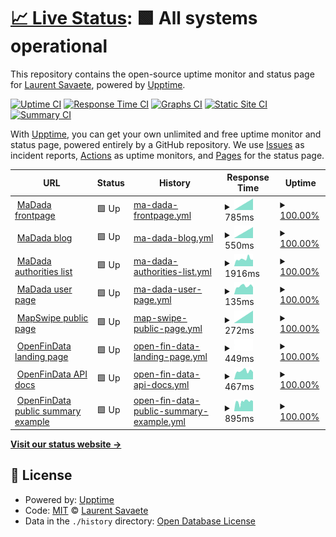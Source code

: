 # [📈 Live Status](https://laurentS.github.io/myupptime): <!--live status--> **🟩 All systems operational**

This repository contains the open-source uptime monitor and status page for [Laurent Savaete](https://openfindata.io), powered by [Upptime](https://github.com/upptime/upptime).

[![Uptime CI](https://github.com/laurentS/myupptime/workflows/Uptime%20CI/badge.svg)](https://github.com/laurentS/myupptime/actions?query=workflow%3A%22Uptime+CI%22)
[![Response Time CI](https://github.com/laurentS/myupptime/workflows/Response%20Time%20CI/badge.svg)](https://github.com/laurentS/myupptime/actions?query=workflow%3A%22Response+Time+CI%22)
[![Graphs CI](https://github.com/laurentS/myupptime/workflows/Graphs%20CI/badge.svg)](https://github.com/laurentS/myupptime/actions?query=workflow%3A%22Graphs+CI%22)
[![Static Site CI](https://github.com/laurentS/myupptime/workflows/Static%20Site%20CI/badge.svg)](https://github.com/laurentS/myupptime/actions?query=workflow%3A%22Static+Site+CI%22)
[![Summary CI](https://github.com/laurentS/myupptime/workflows/Summary%20CI/badge.svg)](https://github.com/laurentS/myupptime/actions?query=workflow%3A%22Summary+CI%22)

With [Upptime](https://upptime.js.org), you can get your own unlimited and free uptime monitor and status page, powered entirely by a GitHub repository. We use [Issues](https://github.com/laurentS/myupptime/issues) as incident reports, [Actions](https://github.com/laurentS/myupptime/actions) as uptime monitors, and [Pages](https://laurentS.github.io/myupptime) for the status page.

<!--start: status pages-->
<!-- This summary is generated by Upptime (https://github.com/upptime/upptime) -->
<!-- Do not edit this manually, your changes will be overwritten -->
<!-- prettier-ignore -->
| URL | Status | History | Response Time | Uptime |
| --- | ------ | ------- | ------------- | ------ |
| <img alt="" src="https://favicons.githubusercontent.com/madada.fr" height="13"> [MaDada frontpage](https://madada.fr) | 🟩 Up | [ma-dada-frontpage.yml](https://github.com/laurentS/myupptime/commits/HEAD/history/ma-dada-frontpage.yml) | <details><summary><img alt="Response time graph" src="./graphs/ma-dada-frontpage/response-time-week.png" height="20"> 785ms</summary><br><a href="https://laurentS.github.io/myupptime/history/ma-dada-frontpage"><img alt="Response time 785" src="https://img.shields.io/endpoint?url=https%3A%2F%2Fraw.githubusercontent.com%2FlaurentS%2Fmyupptime%2FHEAD%2Fapi%2Fma-dada-frontpage%2Fresponse-time.json"></a><br><a href="https://laurentS.github.io/myupptime/history/ma-dada-frontpage"><img alt="24-hour response time 785" src="https://img.shields.io/endpoint?url=https%3A%2F%2Fraw.githubusercontent.com%2FlaurentS%2Fmyupptime%2FHEAD%2Fapi%2Fma-dada-frontpage%2Fresponse-time-day.json"></a><br><a href="https://laurentS.github.io/myupptime/history/ma-dada-frontpage"><img alt="7-day response time 785" src="https://img.shields.io/endpoint?url=https%3A%2F%2Fraw.githubusercontent.com%2FlaurentS%2Fmyupptime%2FHEAD%2Fapi%2Fma-dada-frontpage%2Fresponse-time-week.json"></a><br><a href="https://laurentS.github.io/myupptime/history/ma-dada-frontpage"><img alt="30-day response time 785" src="https://img.shields.io/endpoint?url=https%3A%2F%2Fraw.githubusercontent.com%2FlaurentS%2Fmyupptime%2FHEAD%2Fapi%2Fma-dada-frontpage%2Fresponse-time-month.json"></a><br><a href="https://laurentS.github.io/myupptime/history/ma-dada-frontpage"><img alt="1-year response time 785" src="https://img.shields.io/endpoint?url=https%3A%2F%2Fraw.githubusercontent.com%2FlaurentS%2Fmyupptime%2FHEAD%2Fapi%2Fma-dada-frontpage%2Fresponse-time-year.json"></a></details> | <details><summary><a href="https://laurentS.github.io/myupptime/history/ma-dada-frontpage">100.00%</a></summary><a href="https://laurentS.github.io/myupptime/history/ma-dada-frontpage"><img alt="All-time uptime 100.00%" src="https://img.shields.io/endpoint?url=https%3A%2F%2Fraw.githubusercontent.com%2FlaurentS%2Fmyupptime%2FHEAD%2Fapi%2Fma-dada-frontpage%2Fuptime.json"></a><br><a href="https://laurentS.github.io/myupptime/history/ma-dada-frontpage"><img alt="24-hour uptime 100.00%" src="https://img.shields.io/endpoint?url=https%3A%2F%2Fraw.githubusercontent.com%2FlaurentS%2Fmyupptime%2FHEAD%2Fapi%2Fma-dada-frontpage%2Fuptime-day.json"></a><br><a href="https://laurentS.github.io/myupptime/history/ma-dada-frontpage"><img alt="7-day uptime 100.00%" src="https://img.shields.io/endpoint?url=https%3A%2F%2Fraw.githubusercontent.com%2FlaurentS%2Fmyupptime%2FHEAD%2Fapi%2Fma-dada-frontpage%2Fuptime-week.json"></a><br><a href="https://laurentS.github.io/myupptime/history/ma-dada-frontpage"><img alt="30-day uptime 100.00%" src="https://img.shields.io/endpoint?url=https%3A%2F%2Fraw.githubusercontent.com%2FlaurentS%2Fmyupptime%2FHEAD%2Fapi%2Fma-dada-frontpage%2Fuptime-month.json"></a><br><a href="https://laurentS.github.io/myupptime/history/ma-dada-frontpage"><img alt="1-year uptime 100.00%" src="https://img.shields.io/endpoint?url=https%3A%2F%2Fraw.githubusercontent.com%2FlaurentS%2Fmyupptime%2FHEAD%2Fapi%2Fma-dada-frontpage%2Fuptime-year.json"></a></details>
| <img alt="" src="https://favicons.githubusercontent.com/blog.madada.fr" height="13"> [MaDada blog](https://blog.madada.fr) | 🟩 Up | [ma-dada-blog.yml](https://github.com/laurentS/myupptime/commits/HEAD/history/ma-dada-blog.yml) | <details><summary><img alt="Response time graph" src="./graphs/ma-dada-blog/response-time-week.png" height="20"> 550ms</summary><br><a href="https://laurentS.github.io/myupptime/history/ma-dada-blog"><img alt="Response time 550" src="https://img.shields.io/endpoint?url=https%3A%2F%2Fraw.githubusercontent.com%2FlaurentS%2Fmyupptime%2FHEAD%2Fapi%2Fma-dada-blog%2Fresponse-time.json"></a><br><a href="https://laurentS.github.io/myupptime/history/ma-dada-blog"><img alt="24-hour response time 550" src="https://img.shields.io/endpoint?url=https%3A%2F%2Fraw.githubusercontent.com%2FlaurentS%2Fmyupptime%2FHEAD%2Fapi%2Fma-dada-blog%2Fresponse-time-day.json"></a><br><a href="https://laurentS.github.io/myupptime/history/ma-dada-blog"><img alt="7-day response time 550" src="https://img.shields.io/endpoint?url=https%3A%2F%2Fraw.githubusercontent.com%2FlaurentS%2Fmyupptime%2FHEAD%2Fapi%2Fma-dada-blog%2Fresponse-time-week.json"></a><br><a href="https://laurentS.github.io/myupptime/history/ma-dada-blog"><img alt="30-day response time 550" src="https://img.shields.io/endpoint?url=https%3A%2F%2Fraw.githubusercontent.com%2FlaurentS%2Fmyupptime%2FHEAD%2Fapi%2Fma-dada-blog%2Fresponse-time-month.json"></a><br><a href="https://laurentS.github.io/myupptime/history/ma-dada-blog"><img alt="1-year response time 550" src="https://img.shields.io/endpoint?url=https%3A%2F%2Fraw.githubusercontent.com%2FlaurentS%2Fmyupptime%2FHEAD%2Fapi%2Fma-dada-blog%2Fresponse-time-year.json"></a></details> | <details><summary><a href="https://laurentS.github.io/myupptime/history/ma-dada-blog">100.00%</a></summary><a href="https://laurentS.github.io/myupptime/history/ma-dada-blog"><img alt="All-time uptime 100.00%" src="https://img.shields.io/endpoint?url=https%3A%2F%2Fraw.githubusercontent.com%2FlaurentS%2Fmyupptime%2FHEAD%2Fapi%2Fma-dada-blog%2Fuptime.json"></a><br><a href="https://laurentS.github.io/myupptime/history/ma-dada-blog"><img alt="24-hour uptime 100.00%" src="https://img.shields.io/endpoint?url=https%3A%2F%2Fraw.githubusercontent.com%2FlaurentS%2Fmyupptime%2FHEAD%2Fapi%2Fma-dada-blog%2Fuptime-day.json"></a><br><a href="https://laurentS.github.io/myupptime/history/ma-dada-blog"><img alt="7-day uptime 100.00%" src="https://img.shields.io/endpoint?url=https%3A%2F%2Fraw.githubusercontent.com%2FlaurentS%2Fmyupptime%2FHEAD%2Fapi%2Fma-dada-blog%2Fuptime-week.json"></a><br><a href="https://laurentS.github.io/myupptime/history/ma-dada-blog"><img alt="30-day uptime 100.00%" src="https://img.shields.io/endpoint?url=https%3A%2F%2Fraw.githubusercontent.com%2FlaurentS%2Fmyupptime%2FHEAD%2Fapi%2Fma-dada-blog%2Fuptime-month.json"></a><br><a href="https://laurentS.github.io/myupptime/history/ma-dada-blog"><img alt="1-year uptime 100.00%" src="https://img.shields.io/endpoint?url=https%3A%2F%2Fraw.githubusercontent.com%2FlaurentS%2Fmyupptime%2FHEAD%2Fapi%2Fma-dada-blog%2Fuptime-year.json"></a></details>
| <img alt="" src="https://favicons.githubusercontent.com/madada.fr" height="13"> [MaDada authorities list](https://madada.fr/body/list/all) | 🟩 Up | [ma-dada-authorities-list.yml](https://github.com/laurentS/myupptime/commits/HEAD/history/ma-dada-authorities-list.yml) | <details><summary><img alt="Response time graph" src="./graphs/ma-dada-authorities-list/response-time-week.png" height="20"> 1916ms</summary><br><a href="https://laurentS.github.io/myupptime/history/ma-dada-authorities-list"><img alt="Response time 1916" src="https://img.shields.io/endpoint?url=https%3A%2F%2Fraw.githubusercontent.com%2FlaurentS%2Fmyupptime%2FHEAD%2Fapi%2Fma-dada-authorities-list%2Fresponse-time.json"></a><br><a href="https://laurentS.github.io/myupptime/history/ma-dada-authorities-list"><img alt="24-hour response time 1916" src="https://img.shields.io/endpoint?url=https%3A%2F%2Fraw.githubusercontent.com%2FlaurentS%2Fmyupptime%2FHEAD%2Fapi%2Fma-dada-authorities-list%2Fresponse-time-day.json"></a><br><a href="https://laurentS.github.io/myupptime/history/ma-dada-authorities-list"><img alt="7-day response time 1916" src="https://img.shields.io/endpoint?url=https%3A%2F%2Fraw.githubusercontent.com%2FlaurentS%2Fmyupptime%2FHEAD%2Fapi%2Fma-dada-authorities-list%2Fresponse-time-week.json"></a><br><a href="https://laurentS.github.io/myupptime/history/ma-dada-authorities-list"><img alt="30-day response time 1916" src="https://img.shields.io/endpoint?url=https%3A%2F%2Fraw.githubusercontent.com%2FlaurentS%2Fmyupptime%2FHEAD%2Fapi%2Fma-dada-authorities-list%2Fresponse-time-month.json"></a><br><a href="https://laurentS.github.io/myupptime/history/ma-dada-authorities-list"><img alt="1-year response time 1916" src="https://img.shields.io/endpoint?url=https%3A%2F%2Fraw.githubusercontent.com%2FlaurentS%2Fmyupptime%2FHEAD%2Fapi%2Fma-dada-authorities-list%2Fresponse-time-year.json"></a></details> | <details><summary><a href="https://laurentS.github.io/myupptime/history/ma-dada-authorities-list">100.00%</a></summary><a href="https://laurentS.github.io/myupptime/history/ma-dada-authorities-list"><img alt="All-time uptime 100.00%" src="https://img.shields.io/endpoint?url=https%3A%2F%2Fraw.githubusercontent.com%2FlaurentS%2Fmyupptime%2FHEAD%2Fapi%2Fma-dada-authorities-list%2Fuptime.json"></a><br><a href="https://laurentS.github.io/myupptime/history/ma-dada-authorities-list"><img alt="24-hour uptime 100.00%" src="https://img.shields.io/endpoint?url=https%3A%2F%2Fraw.githubusercontent.com%2FlaurentS%2Fmyupptime%2FHEAD%2Fapi%2Fma-dada-authorities-list%2Fuptime-day.json"></a><br><a href="https://laurentS.github.io/myupptime/history/ma-dada-authorities-list"><img alt="7-day uptime 100.00%" src="https://img.shields.io/endpoint?url=https%3A%2F%2Fraw.githubusercontent.com%2FlaurentS%2Fmyupptime%2FHEAD%2Fapi%2Fma-dada-authorities-list%2Fuptime-week.json"></a><br><a href="https://laurentS.github.io/myupptime/history/ma-dada-authorities-list"><img alt="30-day uptime 100.00%" src="https://img.shields.io/endpoint?url=https%3A%2F%2Fraw.githubusercontent.com%2FlaurentS%2Fmyupptime%2FHEAD%2Fapi%2Fma-dada-authorities-list%2Fuptime-month.json"></a><br><a href="https://laurentS.github.io/myupptime/history/ma-dada-authorities-list"><img alt="1-year uptime 100.00%" src="https://img.shields.io/endpoint?url=https%3A%2F%2Fraw.githubusercontent.com%2FlaurentS%2Fmyupptime%2FHEAD%2Fapi%2Fma-dada-authorities-list%2Fuptime-year.json"></a></details>
| <img alt="" src="https://favicons.githubusercontent.com/madada.fr" height="13"> [MaDada user page](https://madada.fr/user/laurent_savaete) | 🟩 Up | [ma-dada-user-page.yml](https://github.com/laurentS/myupptime/commits/HEAD/history/ma-dada-user-page.yml) | <details><summary><img alt="Response time graph" src="./graphs/ma-dada-user-page/response-time-week.png" height="20"> 135ms</summary><br><a href="https://laurentS.github.io/myupptime/history/ma-dada-user-page"><img alt="Response time 135" src="https://img.shields.io/endpoint?url=https%3A%2F%2Fraw.githubusercontent.com%2FlaurentS%2Fmyupptime%2FHEAD%2Fapi%2Fma-dada-user-page%2Fresponse-time.json"></a><br><a href="https://laurentS.github.io/myupptime/history/ma-dada-user-page"><img alt="24-hour response time 135" src="https://img.shields.io/endpoint?url=https%3A%2F%2Fraw.githubusercontent.com%2FlaurentS%2Fmyupptime%2FHEAD%2Fapi%2Fma-dada-user-page%2Fresponse-time-day.json"></a><br><a href="https://laurentS.github.io/myupptime/history/ma-dada-user-page"><img alt="7-day response time 135" src="https://img.shields.io/endpoint?url=https%3A%2F%2Fraw.githubusercontent.com%2FlaurentS%2Fmyupptime%2FHEAD%2Fapi%2Fma-dada-user-page%2Fresponse-time-week.json"></a><br><a href="https://laurentS.github.io/myupptime/history/ma-dada-user-page"><img alt="30-day response time 135" src="https://img.shields.io/endpoint?url=https%3A%2F%2Fraw.githubusercontent.com%2FlaurentS%2Fmyupptime%2FHEAD%2Fapi%2Fma-dada-user-page%2Fresponse-time-month.json"></a><br><a href="https://laurentS.github.io/myupptime/history/ma-dada-user-page"><img alt="1-year response time 135" src="https://img.shields.io/endpoint?url=https%3A%2F%2Fraw.githubusercontent.com%2FlaurentS%2Fmyupptime%2FHEAD%2Fapi%2Fma-dada-user-page%2Fresponse-time-year.json"></a></details> | <details><summary><a href="https://laurentS.github.io/myupptime/history/ma-dada-user-page">100.00%</a></summary><a href="https://laurentS.github.io/myupptime/history/ma-dada-user-page"><img alt="All-time uptime 100.00%" src="https://img.shields.io/endpoint?url=https%3A%2F%2Fraw.githubusercontent.com%2FlaurentS%2Fmyupptime%2FHEAD%2Fapi%2Fma-dada-user-page%2Fuptime.json"></a><br><a href="https://laurentS.github.io/myupptime/history/ma-dada-user-page"><img alt="24-hour uptime 100.00%" src="https://img.shields.io/endpoint?url=https%3A%2F%2Fraw.githubusercontent.com%2FlaurentS%2Fmyupptime%2FHEAD%2Fapi%2Fma-dada-user-page%2Fuptime-day.json"></a><br><a href="https://laurentS.github.io/myupptime/history/ma-dada-user-page"><img alt="7-day uptime 100.00%" src="https://img.shields.io/endpoint?url=https%3A%2F%2Fraw.githubusercontent.com%2FlaurentS%2Fmyupptime%2FHEAD%2Fapi%2Fma-dada-user-page%2Fuptime-week.json"></a><br><a href="https://laurentS.github.io/myupptime/history/ma-dada-user-page"><img alt="30-day uptime 100.00%" src="https://img.shields.io/endpoint?url=https%3A%2F%2Fraw.githubusercontent.com%2FlaurentS%2Fmyupptime%2FHEAD%2Fapi%2Fma-dada-user-page%2Fuptime-month.json"></a><br><a href="https://laurentS.github.io/myupptime/history/ma-dada-user-page"><img alt="1-year uptime 100.00%" src="https://img.shields.io/endpoint?url=https%3A%2F%2Fraw.githubusercontent.com%2FlaurentS%2Fmyupptime%2FHEAD%2Fapi%2Fma-dada-user-page%2Fuptime-year.json"></a></details>
| <img alt="" src="https://favicons.githubusercontent.com/mapswipe.org" height="13"> [MapSwipe public page](https://mapswipe.org) | 🟩 Up | [map-swipe-public-page.yml](https://github.com/laurentS/myupptime/commits/HEAD/history/map-swipe-public-page.yml) | <details><summary><img alt="Response time graph" src="./graphs/map-swipe-public-page/response-time-week.png" height="20"> 272ms</summary><br><a href="https://laurentS.github.io/myupptime/history/map-swipe-public-page"><img alt="Response time 272" src="https://img.shields.io/endpoint?url=https%3A%2F%2Fraw.githubusercontent.com%2FlaurentS%2Fmyupptime%2FHEAD%2Fapi%2Fmap-swipe-public-page%2Fresponse-time.json"></a><br><a href="https://laurentS.github.io/myupptime/history/map-swipe-public-page"><img alt="24-hour response time 272" src="https://img.shields.io/endpoint?url=https%3A%2F%2Fraw.githubusercontent.com%2FlaurentS%2Fmyupptime%2FHEAD%2Fapi%2Fmap-swipe-public-page%2Fresponse-time-day.json"></a><br><a href="https://laurentS.github.io/myupptime/history/map-swipe-public-page"><img alt="7-day response time 272" src="https://img.shields.io/endpoint?url=https%3A%2F%2Fraw.githubusercontent.com%2FlaurentS%2Fmyupptime%2FHEAD%2Fapi%2Fmap-swipe-public-page%2Fresponse-time-week.json"></a><br><a href="https://laurentS.github.io/myupptime/history/map-swipe-public-page"><img alt="30-day response time 272" src="https://img.shields.io/endpoint?url=https%3A%2F%2Fraw.githubusercontent.com%2FlaurentS%2Fmyupptime%2FHEAD%2Fapi%2Fmap-swipe-public-page%2Fresponse-time-month.json"></a><br><a href="https://laurentS.github.io/myupptime/history/map-swipe-public-page"><img alt="1-year response time 272" src="https://img.shields.io/endpoint?url=https%3A%2F%2Fraw.githubusercontent.com%2FlaurentS%2Fmyupptime%2FHEAD%2Fapi%2Fmap-swipe-public-page%2Fresponse-time-year.json"></a></details> | <details><summary><a href="https://laurentS.github.io/myupptime/history/map-swipe-public-page">100.00%</a></summary><a href="https://laurentS.github.io/myupptime/history/map-swipe-public-page"><img alt="All-time uptime 100.00%" src="https://img.shields.io/endpoint?url=https%3A%2F%2Fraw.githubusercontent.com%2FlaurentS%2Fmyupptime%2FHEAD%2Fapi%2Fmap-swipe-public-page%2Fuptime.json"></a><br><a href="https://laurentS.github.io/myupptime/history/map-swipe-public-page"><img alt="24-hour uptime 100.00%" src="https://img.shields.io/endpoint?url=https%3A%2F%2Fraw.githubusercontent.com%2FlaurentS%2Fmyupptime%2FHEAD%2Fapi%2Fmap-swipe-public-page%2Fuptime-day.json"></a><br><a href="https://laurentS.github.io/myupptime/history/map-swipe-public-page"><img alt="7-day uptime 100.00%" src="https://img.shields.io/endpoint?url=https%3A%2F%2Fraw.githubusercontent.com%2FlaurentS%2Fmyupptime%2FHEAD%2Fapi%2Fmap-swipe-public-page%2Fuptime-week.json"></a><br><a href="https://laurentS.github.io/myupptime/history/map-swipe-public-page"><img alt="30-day uptime 100.00%" src="https://img.shields.io/endpoint?url=https%3A%2F%2Fraw.githubusercontent.com%2FlaurentS%2Fmyupptime%2FHEAD%2Fapi%2Fmap-swipe-public-page%2Fuptime-month.json"></a><br><a href="https://laurentS.github.io/myupptime/history/map-swipe-public-page"><img alt="1-year uptime 100.00%" src="https://img.shields.io/endpoint?url=https%3A%2F%2Fraw.githubusercontent.com%2FlaurentS%2Fmyupptime%2FHEAD%2Fapi%2Fmap-swipe-public-page%2Fuptime-year.json"></a></details>
| <img alt="" src="https://favicons.githubusercontent.com/openfindata.io" height="13"> [OpenFinData landing page](https://openfindata.io) | 🟩 Up | [open-fin-data-landing-page.yml](https://github.com/laurentS/myupptime/commits/HEAD/history/open-fin-data-landing-page.yml) | <details><summary><img alt="Response time graph" src="./graphs/open-fin-data-landing-page/response-time-week.png" height="20"> 449ms</summary><br><a href="https://laurentS.github.io/myupptime/history/open-fin-data-landing-page"><img alt="Response time 449" src="https://img.shields.io/endpoint?url=https%3A%2F%2Fraw.githubusercontent.com%2FlaurentS%2Fmyupptime%2FHEAD%2Fapi%2Fopen-fin-data-landing-page%2Fresponse-time.json"></a><br><a href="https://laurentS.github.io/myupptime/history/open-fin-data-landing-page"><img alt="24-hour response time 449" src="https://img.shields.io/endpoint?url=https%3A%2F%2Fraw.githubusercontent.com%2FlaurentS%2Fmyupptime%2FHEAD%2Fapi%2Fopen-fin-data-landing-page%2Fresponse-time-day.json"></a><br><a href="https://laurentS.github.io/myupptime/history/open-fin-data-landing-page"><img alt="7-day response time 449" src="https://img.shields.io/endpoint?url=https%3A%2F%2Fraw.githubusercontent.com%2FlaurentS%2Fmyupptime%2FHEAD%2Fapi%2Fopen-fin-data-landing-page%2Fresponse-time-week.json"></a><br><a href="https://laurentS.github.io/myupptime/history/open-fin-data-landing-page"><img alt="30-day response time 449" src="https://img.shields.io/endpoint?url=https%3A%2F%2Fraw.githubusercontent.com%2FlaurentS%2Fmyupptime%2FHEAD%2Fapi%2Fopen-fin-data-landing-page%2Fresponse-time-month.json"></a><br><a href="https://laurentS.github.io/myupptime/history/open-fin-data-landing-page"><img alt="1-year response time 449" src="https://img.shields.io/endpoint?url=https%3A%2F%2Fraw.githubusercontent.com%2FlaurentS%2Fmyupptime%2FHEAD%2Fapi%2Fopen-fin-data-landing-page%2Fresponse-time-year.json"></a></details> | <details><summary><a href="https://laurentS.github.io/myupptime/history/open-fin-data-landing-page">100.00%</a></summary><a href="https://laurentS.github.io/myupptime/history/open-fin-data-landing-page"><img alt="All-time uptime 100.00%" src="https://img.shields.io/endpoint?url=https%3A%2F%2Fraw.githubusercontent.com%2FlaurentS%2Fmyupptime%2FHEAD%2Fapi%2Fopen-fin-data-landing-page%2Fuptime.json"></a><br><a href="https://laurentS.github.io/myupptime/history/open-fin-data-landing-page"><img alt="24-hour uptime 100.00%" src="https://img.shields.io/endpoint?url=https%3A%2F%2Fraw.githubusercontent.com%2FlaurentS%2Fmyupptime%2FHEAD%2Fapi%2Fopen-fin-data-landing-page%2Fuptime-day.json"></a><br><a href="https://laurentS.github.io/myupptime/history/open-fin-data-landing-page"><img alt="7-day uptime 100.00%" src="https://img.shields.io/endpoint?url=https%3A%2F%2Fraw.githubusercontent.com%2FlaurentS%2Fmyupptime%2FHEAD%2Fapi%2Fopen-fin-data-landing-page%2Fuptime-week.json"></a><br><a href="https://laurentS.github.io/myupptime/history/open-fin-data-landing-page"><img alt="30-day uptime 100.00%" src="https://img.shields.io/endpoint?url=https%3A%2F%2Fraw.githubusercontent.com%2FlaurentS%2Fmyupptime%2FHEAD%2Fapi%2Fopen-fin-data-landing-page%2Fuptime-month.json"></a><br><a href="https://laurentS.github.io/myupptime/history/open-fin-data-landing-page"><img alt="1-year uptime 100.00%" src="https://img.shields.io/endpoint?url=https%3A%2F%2Fraw.githubusercontent.com%2FlaurentS%2Fmyupptime%2FHEAD%2Fapi%2Fopen-fin-data-landing-page%2Fuptime-year.json"></a></details>
| <img alt="" src="https://favicons.githubusercontent.com/api.openfindata.io" height="13"> [OpenFinData API docs](https://api.openfindata.io/docs) | 🟩 Up | [open-fin-data-api-docs.yml](https://github.com/laurentS/myupptime/commits/HEAD/history/open-fin-data-api-docs.yml) | <details><summary><img alt="Response time graph" src="./graphs/open-fin-data-api-docs/response-time-week.png" height="20"> 467ms</summary><br><a href="https://laurentS.github.io/myupptime/history/open-fin-data-api-docs"><img alt="Response time 467" src="https://img.shields.io/endpoint?url=https%3A%2F%2Fraw.githubusercontent.com%2FlaurentS%2Fmyupptime%2FHEAD%2Fapi%2Fopen-fin-data-api-docs%2Fresponse-time.json"></a><br><a href="https://laurentS.github.io/myupptime/history/open-fin-data-api-docs"><img alt="24-hour response time 467" src="https://img.shields.io/endpoint?url=https%3A%2F%2Fraw.githubusercontent.com%2FlaurentS%2Fmyupptime%2FHEAD%2Fapi%2Fopen-fin-data-api-docs%2Fresponse-time-day.json"></a><br><a href="https://laurentS.github.io/myupptime/history/open-fin-data-api-docs"><img alt="7-day response time 467" src="https://img.shields.io/endpoint?url=https%3A%2F%2Fraw.githubusercontent.com%2FlaurentS%2Fmyupptime%2FHEAD%2Fapi%2Fopen-fin-data-api-docs%2Fresponse-time-week.json"></a><br><a href="https://laurentS.github.io/myupptime/history/open-fin-data-api-docs"><img alt="30-day response time 467" src="https://img.shields.io/endpoint?url=https%3A%2F%2Fraw.githubusercontent.com%2FlaurentS%2Fmyupptime%2FHEAD%2Fapi%2Fopen-fin-data-api-docs%2Fresponse-time-month.json"></a><br><a href="https://laurentS.github.io/myupptime/history/open-fin-data-api-docs"><img alt="1-year response time 467" src="https://img.shields.io/endpoint?url=https%3A%2F%2Fraw.githubusercontent.com%2FlaurentS%2Fmyupptime%2FHEAD%2Fapi%2Fopen-fin-data-api-docs%2Fresponse-time-year.json"></a></details> | <details><summary><a href="https://laurentS.github.io/myupptime/history/open-fin-data-api-docs">100.00%</a></summary><a href="https://laurentS.github.io/myupptime/history/open-fin-data-api-docs"><img alt="All-time uptime 100.00%" src="https://img.shields.io/endpoint?url=https%3A%2F%2Fraw.githubusercontent.com%2FlaurentS%2Fmyupptime%2FHEAD%2Fapi%2Fopen-fin-data-api-docs%2Fuptime.json"></a><br><a href="https://laurentS.github.io/myupptime/history/open-fin-data-api-docs"><img alt="24-hour uptime 100.00%" src="https://img.shields.io/endpoint?url=https%3A%2F%2Fraw.githubusercontent.com%2FlaurentS%2Fmyupptime%2FHEAD%2Fapi%2Fopen-fin-data-api-docs%2Fuptime-day.json"></a><br><a href="https://laurentS.github.io/myupptime/history/open-fin-data-api-docs"><img alt="7-day uptime 100.00%" src="https://img.shields.io/endpoint?url=https%3A%2F%2Fraw.githubusercontent.com%2FlaurentS%2Fmyupptime%2FHEAD%2Fapi%2Fopen-fin-data-api-docs%2Fuptime-week.json"></a><br><a href="https://laurentS.github.io/myupptime/history/open-fin-data-api-docs"><img alt="30-day uptime 100.00%" src="https://img.shields.io/endpoint?url=https%3A%2F%2Fraw.githubusercontent.com%2FlaurentS%2Fmyupptime%2FHEAD%2Fapi%2Fopen-fin-data-api-docs%2Fuptime-month.json"></a><br><a href="https://laurentS.github.io/myupptime/history/open-fin-data-api-docs"><img alt="1-year uptime 100.00%" src="https://img.shields.io/endpoint?url=https%3A%2F%2Fraw.githubusercontent.com%2FlaurentS%2Fmyupptime%2FHEAD%2Fapi%2Fopen-fin-data-api-docs%2Fuptime-year.json"></a></details>
| <img alt="" src="https://favicons.githubusercontent.com/api.openfindata.io" height="13"> [OpenFinData public summary example](https://api.openfindata.io/api/v1/funds/summary_public/US47103E1221) | 🟩 Up | [open-fin-data-public-summary-example.yml](https://github.com/laurentS/myupptime/commits/HEAD/history/open-fin-data-public-summary-example.yml) | <details><summary><img alt="Response time graph" src="./graphs/open-fin-data-public-summary-example/response-time-week.png" height="20"> 895ms</summary><br><a href="https://laurentS.github.io/myupptime/history/open-fin-data-public-summary-example"><img alt="Response time 895" src="https://img.shields.io/endpoint?url=https%3A%2F%2Fraw.githubusercontent.com%2FlaurentS%2Fmyupptime%2FHEAD%2Fapi%2Fopen-fin-data-public-summary-example%2Fresponse-time.json"></a><br><a href="https://laurentS.github.io/myupptime/history/open-fin-data-public-summary-example"><img alt="24-hour response time 895" src="https://img.shields.io/endpoint?url=https%3A%2F%2Fraw.githubusercontent.com%2FlaurentS%2Fmyupptime%2FHEAD%2Fapi%2Fopen-fin-data-public-summary-example%2Fresponse-time-day.json"></a><br><a href="https://laurentS.github.io/myupptime/history/open-fin-data-public-summary-example"><img alt="7-day response time 895" src="https://img.shields.io/endpoint?url=https%3A%2F%2Fraw.githubusercontent.com%2FlaurentS%2Fmyupptime%2FHEAD%2Fapi%2Fopen-fin-data-public-summary-example%2Fresponse-time-week.json"></a><br><a href="https://laurentS.github.io/myupptime/history/open-fin-data-public-summary-example"><img alt="30-day response time 895" src="https://img.shields.io/endpoint?url=https%3A%2F%2Fraw.githubusercontent.com%2FlaurentS%2Fmyupptime%2FHEAD%2Fapi%2Fopen-fin-data-public-summary-example%2Fresponse-time-month.json"></a><br><a href="https://laurentS.github.io/myupptime/history/open-fin-data-public-summary-example"><img alt="1-year response time 895" src="https://img.shields.io/endpoint?url=https%3A%2F%2Fraw.githubusercontent.com%2FlaurentS%2Fmyupptime%2FHEAD%2Fapi%2Fopen-fin-data-public-summary-example%2Fresponse-time-year.json"></a></details> | <details><summary><a href="https://laurentS.github.io/myupptime/history/open-fin-data-public-summary-example">100.00%</a></summary><a href="https://laurentS.github.io/myupptime/history/open-fin-data-public-summary-example"><img alt="All-time uptime 100.00%" src="https://img.shields.io/endpoint?url=https%3A%2F%2Fraw.githubusercontent.com%2FlaurentS%2Fmyupptime%2FHEAD%2Fapi%2Fopen-fin-data-public-summary-example%2Fuptime.json"></a><br><a href="https://laurentS.github.io/myupptime/history/open-fin-data-public-summary-example"><img alt="24-hour uptime 100.00%" src="https://img.shields.io/endpoint?url=https%3A%2F%2Fraw.githubusercontent.com%2FlaurentS%2Fmyupptime%2FHEAD%2Fapi%2Fopen-fin-data-public-summary-example%2Fuptime-day.json"></a><br><a href="https://laurentS.github.io/myupptime/history/open-fin-data-public-summary-example"><img alt="7-day uptime 100.00%" src="https://img.shields.io/endpoint?url=https%3A%2F%2Fraw.githubusercontent.com%2FlaurentS%2Fmyupptime%2FHEAD%2Fapi%2Fopen-fin-data-public-summary-example%2Fuptime-week.json"></a><br><a href="https://laurentS.github.io/myupptime/history/open-fin-data-public-summary-example"><img alt="30-day uptime 100.00%" src="https://img.shields.io/endpoint?url=https%3A%2F%2Fraw.githubusercontent.com%2FlaurentS%2Fmyupptime%2FHEAD%2Fapi%2Fopen-fin-data-public-summary-example%2Fuptime-month.json"></a><br><a href="https://laurentS.github.io/myupptime/history/open-fin-data-public-summary-example"><img alt="1-year uptime 100.00%" src="https://img.shields.io/endpoint?url=https%3A%2F%2Fraw.githubusercontent.com%2FlaurentS%2Fmyupptime%2FHEAD%2Fapi%2Fopen-fin-data-public-summary-example%2Fuptime-year.json"></a></details>

<!--end: status pages-->

[**Visit our status website →**](https://laurentS.github.io/myupptime)

## 📄 License

- Powered by: [Upptime](https://github.com/upptime/upptime)
- Code: [MIT](./LICENSE) © [Laurent Savaete](https://openfindata.io)
- Data in the `./history` directory: [Open Database License](https://opendatacommons.org/licenses/odbl/1-0/)
